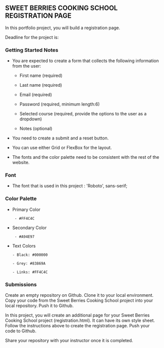 ## **SWEET BERRIES COOKING SCHOOL REGISTRATION PAGE**

In this portfolio project, you will build a registration page.

Deadline for the project is:

### Getting Started Notes

- You are expected to create a form that collects the following information from the user:

    - First name (required)

    - Last name (required)

    - Email (required)

    - Password (required, minimum length:6)

    - Selected course (required, provide the options to the user as a dropdown)

    - Notes (optional)

- You need to create a submit and a reset button.
- You can use either Grid or FlexBox for the layout.
- The fonts and the color palette need to be consistent with the rest of the website.

### Font

- The font that is used in this project : 'Roboto', sans-serif;

### Color Palette

- Primary Color

       - #FF4C4C

- Secondary Color

       - #A94E97

- Text Colors

      - Black: #000000

      - Grey: #83869A

      - Links: #FF4C4C

### Submissions

Create an empty repository on Github. Clone it to your local environment.
Copy your code from the Sweet Berries Cooking School project into your local repository. Push it to Github. 

In this project, you will create an additional page for your Sweet Berries Cooking School project (registration.html). It can have its own style sheet. Follow the instructions above to create the registration page. Push your code to Github.

Share your repository with your instructor once it is completed.
